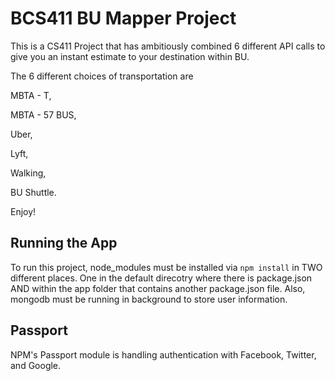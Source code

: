 # BCS411 BU Mapper Project

This is a CS411 Project that has ambitiously combined 6 different API calls to give you an instant estimate to your destination within BU.

The 6 different choices of transportation are

MBTA - T,

MBTA - 57 BUS,

Uber,

Lyft,

Walking,

BU Shuttle.

Enjoy! 


## Running the App
 To run this project, node_modules must be installed via `npm install` in TWO different places. One in the default direcotry where there is package.json AND within the app folder that contains another package.json file. Also, mongodb must be running in background to store user information. 

## Passport
NPM's Passport module is handling authentication with Facebook, Twitter, and Google. 

